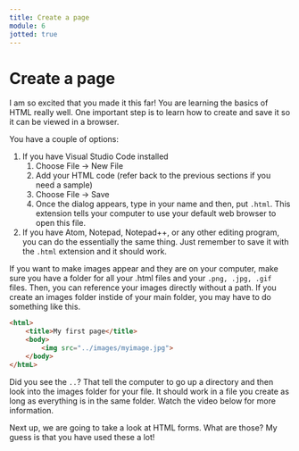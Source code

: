 ```yaml
---
title: Create a page
module: 6
jotted: true
---
```


# Create a page

I am so excited that you made it this far!  You are learning the basics of HTML really well. One important step is to learn how to create and save it so it can be viewed in a browser.

You have a couple of options:

1. If you have Visual Studio Code installed
   1. Choose File -> New File
   2. Add your HTML code (refer back to the previous sections if you need a sample)
   3. Choose File -> Save
   4. Once the dialog appears, type in your name and then, put `.html`.  This extension tells your computer to use your default web browser to open this file. 
2. If you have Atom, Notepad, Notepad++, or any other editing program, you can do the essentially the same thing.  Just remember to save it with the `.html` extension and it should work.

If you want to make images appear and they are on your computer, make sure you have a folder for all your .html files and your `.png, .jpg, .gif` files.  Then, you can reference your images directly without a path.  If you create an images folder instide of your main folder, you may have to do something like this.

```html
<html>
    <title>My first page</title>
    <body>
        <img src="../images/myimage.jpg">
    </body>
</htmL>

```

Did you see the `..`?  That tell the computer to go up a directory and then look into the images folder for your file.  It should work in a file you create as long as everything is in the same folder.  Watch the video below for more information.

<!-- video -->

Next up, we are going to take a look at HTML forms.  What are those?  My guess is that you have used these a lot!
